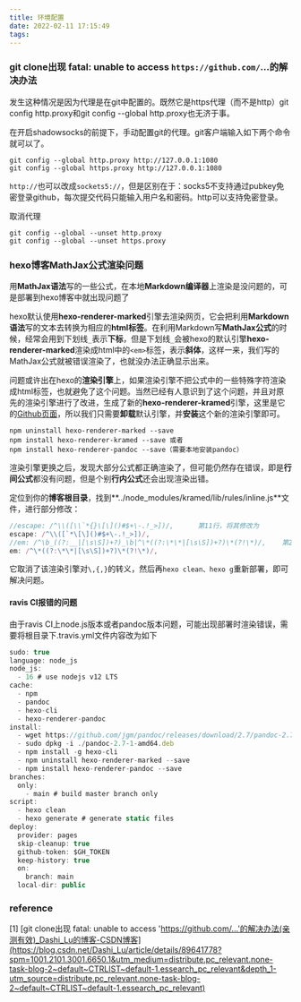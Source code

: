 ```yaml
---
title: 环境配置
date: 2022-02-11 17:15:49
tags:
---
```


### git clone出现 fatal: unable to access `https://github.com/`...的解决办法

发生这种情况是因为代理是在git中配置的。既然它是https代理（而不是http）git config http.proxy和git config --global http.proxy也无济于事。

在开启shadowsocks的前提下，手动配置git的代理。git客户端输入如下两个命令就可以了。

```
git config --global http.proxy http://127.0.0.1:1080
git config --global https.proxy http://127.0.0.1:1080
```

`http://`也可以改成`sockets5://`，但是区别在于：socks5不支持通过pubkey免密登录github，每次提交代码只能输入用户名和密码。http可以支持免密登录。

取消代理

```
git config --global --unset http.proxy
git config --global --unset https.proxy
```

### hexo博客MathJax公式渲染问题

用**MathJax语法**写的一些公式，在本地**Markdown编译器**上渲染是没问题的，可是部署到hexo博客中就出现问题了

hexo默认使用**hexo-renderer-marked**引擎去渲染网页，它会把利用**Markdown语法**写的文本去转换为相应的**html标签**。在利用Markdown写**MathJax公式**的时候，经常会用到下划线`_`表示**下标**，但是下划线`_`会被hexo的默认引擎**hexo-renderer-marked**渲染成html中的`<em>`标签，表示**斜体**，这样一来，我们写的MathJax公式就被错误渲染了，也就没办法正确显示出来。

问题或许出在hexo的**渲染引擎**上，如果渲染引擎不把公式中的一些特殊字符渲染成html标签，也就避免了这个问题。当然已经有人意识到了这个问题，并且对原先的渲染引擎进行了改进，生成了新的**hexo-renderer-kramed**引擎，这里是它的[Github页面](https://github.com/sun11/hexo-renderer-kramed)，所以我们只需要**卸载**默认引擎，并**安装**这个新的渲染引擎即可。

```
npm uninstall hexo-renderer-marked --save
npm install hexo-renderer-kramed --save 或者
npm install hexo-renderer-pandoc --save（需要本地安装pandoc）
```

渲染引擎更换之后，发现大部分公式都正确渲染了，但可能仍然存在错误，即是**行间公式**都没有问题，但是个别**行内公式**还会出现渲染出错。

定位到你的**博客根目录**，找到**../node_modules/kramed/lib/rules/inline.js**文件，进行部分修改：

```javascript
//escape: /^\\([\\`*{}\[\]()#$+\-.!_>])/,      第11行，将其修改为
escape: /^\\([`*\[\]()#$+\-.!_>])/,
//em: /^\b_((?:__|[\s\S])+?)_\b|^\*((?:\*\*|[\s\S])+?)\*(?!\*)/,    第20行，将其修改为
em: /^\*((?:\*\*|[\s\S])+?)\*(?!\*)/,
```

它取消了该渲染引擎对`\,{,}`的转义，然后再`hexo clean、hexo g`重新部署，即可解决问题。

#### ravis CI报错的问题

由于ravis CI上node.js版本或者pandoc版本问题，可能出现部署时渲染错误，需要将根目录下.travis.yml文件内容改为如下

```javascript
sudo: true
language: node_js
node_js:
  - 16 # use nodejs v12 LTS
cache: 
  - npm 
  - pandoc
  - hexo-cli
  - hexo-renderer-pandoc
install:
  - wget https://github.com/jgm/pandoc/releases/download/2.7/pandoc-2.7-1-amd64.deb
  - sudo dpkg -i ./pandoc-2.7-1-amd64.deb
  - npm install -g hexo-cli
  - npm uninstall hexo-renderer-marked --save
  - npm install hexo-renderer-pandoc --save
branches:
  only:
    - main # build master branch only
script:
  - hexo clean
  - hexo generate # generate static files
deploy:
  provider: pages
  skip-cleanup: true
  github-token: $GH_TOKEN
  keep-history: true
  on:
    branch: main
  local-dir: public
```



### reference

[1] [git clone出现 fatal: unable to access 'https://github.com/...'的解决办法(亲测有效)_Dashi_Lu的博客-CSDN博客](https://blog.csdn.net/Dashi_Lu/article/details/89641778?spm=1001.2101.3001.6650.1&utm_medium=distribute.pc_relevant.none-task-blog-2~default~CTRLIST~default-1.essearch_pc_relevant&depth_1-utm_source=distribute.pc_relevant.none-task-blog-2~default~CTRLIST~default-1.essearch_pc_relevant)